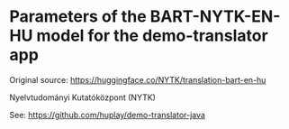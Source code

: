 # Parameters of the BART-NYTK-EN-HU model for the demo-translator app

Original source: https://huggingface.co/NYTK/translation-bart-en-hu

Nyelvtudományi Kutatóközpont (NYTK)

See: https://github.com/huplay/demo-translator-java
